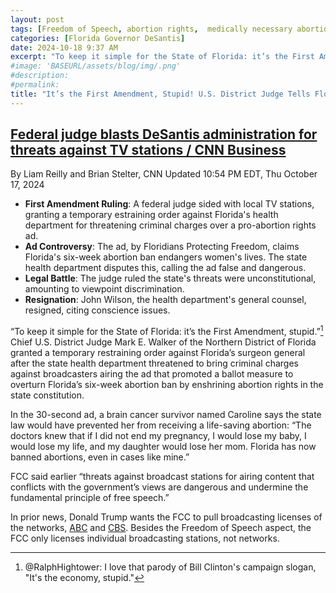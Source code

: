 ```yaml
---
layout: post
tags: [Freedom of Speech, abortion rights,  medically necessary abortions, politics]
categories: [Florida Governor DeSantis]
date: 2024-10-18 9:37 AM
excerpt: "To keep it simple for the State of Florida: it’s the First Amendment, stupid. – Chief U.S. District Judge Mark E. Walker of the Northern District of Florida to Florida Governor DeSantis."
#image: 'BASEURL/assets/blog/img/.png'
#description:
#permalink:
title: "It’s the First Amendment, Stupid! U.S. District Judge Tells Florida Governor DeSantis."
---
```



## [Federal judge blasts DeSantis administration for threats against TV stations / CNN Business](https://www.cnn.com/2024/10/17/media/florida-judge-tv-abortion-rights-ad-health/index.html)

By Liam Reilly and Brian Stelter, CNN
Updated 10:54 PM EDT, Thu October 17, 2024

- **First Amendment Ruling**: A federal judge sided with local TV stations, granting a temporary estraining order against Florida's health department for threatening criminal charges over a pro-abortion rights ad.
- **Ad Controversy**: The ad, by Floridians Protecting Freedom, claims Florida's six-week abortion ban endangers women's lives. The state health department disputes this, calling the ad false and dangerous.
- **Legal Battle**: The judge ruled the state's threats were unconstitutional, amounting to viewpoint discrimination.
- **Resignation**: John Wilson, the health department's general counsel, resigned, citing conscience issues.

“To keep it simple for the State of Florida: it’s the First Amendment, stupid.”[^11]
Chief U.S. District Judge Mark E. Walker of the Northern District of Florida
granted a temporary restraining order against Florida’s surgeon general after
the state health department threatened to bring criminal charges against
broadcasters airing the ad that promoted a ballot measure to overturn Florida’s
six-week abortion ban by enshrining abortion rights in the state constitution.

[^11]: @RalphHightower: I love that parody of Bill Clinton's campaign slogan, "It's the economy, stupid."

In the 30-second ad, a brain cancer survivor named Caroline says the state law
would have prevented her from receiving a life-saving abortion: “The doctors
knew that if I did not end my pregnancy, I would lose my baby, I would lose my
life, and my daughter would lose her mom. Florida has now banned abortions, even
in cases like mine.”

FCC said earlier “threats against broadcast stations for airing content that
conflicts with the government’s views are dangerous and undermine the fundamental
principle of free speech.”

In prior news, Donald Trump wants the FCC to pull broadcasting licenses of the
networks, [ABC](https://abc.com/) and [CBS](https://cbs.com/). Besides the
Freedom of Speech aspect, the FCC only licenses individual broadcasting stations,
not networks.
